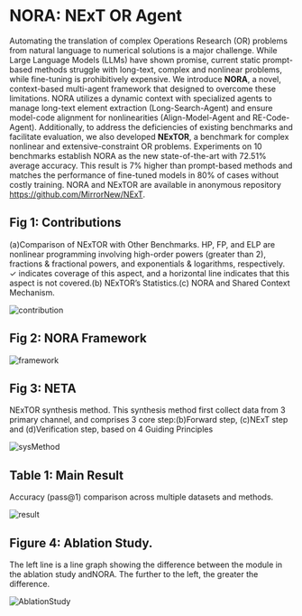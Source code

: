# NORA: NExT OR Agent

Automating the translation of complex Operations Research (OR) problems from natural language to numerical solutions is a major challenge. While Large Language Models (LLMs) have shown promise, current static prompt-based methods struggle with long-text, complex and nonlinear problems, while fine-tuning is prohibitively expensive. We introduce **NORA**, a novel, context-based multi-agent framework that designed to overcome these limitations. NORA utilizes a dynamic context with specialized agents to manage long-text element extraction (Long-Search-Agent) and ensure model-code alignment for nonlinearities (Align-Model-Agent and RE-Code-Agent). Additionally, to address the deficiencies of existing benchmarks and facilitate evaluation, we also developed **NExTOR**, a benchmark for complex nonlinear and extensive-constraint OR problems. Experiments on 10 benchmarks establish NORA as the new state-of-the-art with 72.51\% average accuracy. This result is 7\% higher than prompt-based methods and matches the performance of fine-tuned models in 80\% of cases without costly training. NORA and NExTOR are available in anonymous repository https://github.com/MirrorNew/NExT.

## Fig 1: Contributions

 (a)Comparison of NExTOR with Other Benchmarks. HP, FP, and ELP are nonlinear programming involving high-order
powers (greater than 2), fractions & fractional powers, and exponentials & logarithms, respectively. ✓ indicates coverage of this
aspect, and a horizontal line indicates that this aspect is not covered.(b) NExTOR’s Statistics.(c) NORA and Shared Context
Mechanism.

![contribution](D:\LLMProject\git_NORA\NExT\pic\contribution.png)

## Fig 2: NORA Framework

![framework](D:\LLMProject\git_NORA\NExT\pic\framework.png)

## Fig 3: NETA

NExTOR synthesis method. This synthesis method first collect data from 3 primary channel, and comprises 3 core
step:(b)Forward step, (c)NExT step and (d)Verification step, based on 4 Guiding Principles

![sysMethod](D:\LLMProject\git_NORA\NExT\pic\sysMethod.png)

## Table 1: Main Result

Accuracy (pass@1) comparison across multiple datasets and methods.

![result](D:\LLMProject\git_NORA\NExT\pic\result.png)

## Figure 4: Ablation Study.

The left line is a line graph showing the difference between the module in the ablation study andNORA. The further to the left, the greater the difference.

![AblationStudy](D:\LLMProject\git_NORA\NExT\pic\AblationStudy.png)